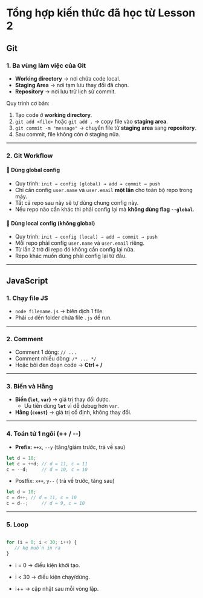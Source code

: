 # Tổng hợp kiến thức đã học từ Lesson 2

## Git

### 1. Ba vùng làm việc của Git
- **Working directory** → nơi chứa code local.  
- **Staging Area** → nơi tạm lưu thay đổi đã chọn.  
- **Repository** → nơi lưu trữ lịch sử commit.  

 Quy trình cơ bản: 
1. Tạo code ở **working directory**.  
2. `git add <file>` hoặc `git add .` → copy file vào **staging area**.  
3. `git commit -m "message"` → chuyển file từ **staging area** sang **repository**.  
4. Sau commit, file không còn ở staging nữa.  

---

### 2. Git Workflow

#### 🔹 Dùng **global config**
- Quy trình: `init → config (global) → add → commit → push`  
- Chỉ cần config `user.name` và `user.email` **một lần** cho toàn bộ repo trong máy.  
- Tất cả repo sau này sẽ tự dùng chung config này.  
- Nếu repo nào cần khác thì phải config lại mà **không dùng flag `--global`**.  

#### 🔹 Dùng **local config** (không global)
- Quy trình: `init → config (local) → add → commit → push`  
- Mỗi repo phải config `user.name` và `user.email` riêng.  
- Từ lần 2 trở đi repo đó không cần config lại nữa.  
- Repo khác muốn dùng phải config lại từ đầu.  

---

##  JavaScript

### 1. Chạy file JS
- `node filename.js` → biên dịch 1 file.  
- Phải `cd` đến folder chứa file `.js` để run.  

---

### 2. Comment
- Comment 1 dòng: `// ...`  
- Comment nhiều dòng: `/* ... */`  
- Hoặc bôi đen đoạn code → **Ctrl + /**  

---

### 3. Biến và Hằng
- **Biến (`let`, `var`)** → giá trị thay đổi được.  
  - Ưu tiên dùng **`let`** vì dễ debug hơn `var`.  
- **Hằng (`const`)** → giá trị cố định, không thay đổi.  

---

### 4. Toán tử 1 ngôi (++ / --)

- **Prefix**: `++x`, `--y` (tăng/giảm trước, trả về sau)  
```js
let d = 10;
let c = ++d; // d = 11, c = 11
c = --d;     // d = 10, c = 10

```
- Postfix: `x++`, `y--`   ( trả về trước, tăng sau)

```js
let d = 10; 
c = d++; // d = 11, c = 10
c = d--;     // d = 9, c = 10
```
---

### 5. Loop
```js

for (i = 0; i < 30; i++) {
   // kq muốn in ra
}
```
- i = 0 → điều kiện khởi tạo.

- i < 30 → điều kiện chạy/dừng.

- i++ → cập nhật sau mỗi vòng lặp.